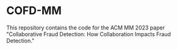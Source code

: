 # COFD-MM
This repository contains the code for the ACM MM 2023 paper "Collaborative Fraud Detection: How Collaboration Impacts Fraud Detection."
